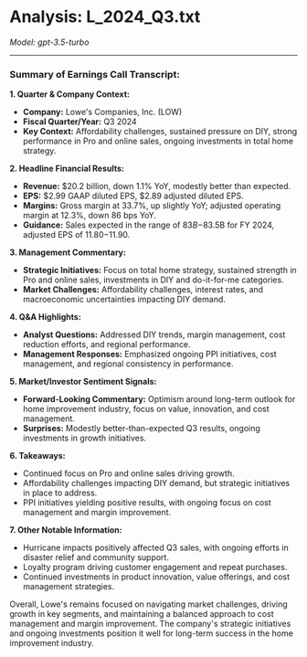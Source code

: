 # Analysis: L_2024_Q3.txt

*Model: gpt-3.5-turbo*

---

### Summary of Earnings Call Transcript:

**1. Quarter & Company Context:**
- **Company:** Lowe's Companies, Inc. (LOW)
- **Fiscal Quarter/Year:** Q3 2024
- **Key Context:** Affordability challenges, sustained pressure on DIY, strong performance in Pro and online sales, ongoing investments in total home strategy.

**2. Headline Financial Results:**
- **Revenue:** $20.2 billion, down 1.1% YoY, modestly better than expected.
- **EPS:** $2.99 GAAP diluted EPS, $2.89 adjusted diluted EPS.
- **Margins:** Gross margin at 33.7%, up slightly YoY; adjusted operating margin at 12.3%, down 86 bps YoY.
- **Guidance:** Sales expected in the range of $83B-$83.5B for FY 2024, adjusted EPS of $11.80-$11.90.

**3. Management Commentary:**
- **Strategic Initiatives:** Focus on total home strategy, sustained strength in Pro and online sales, investments in DIY and do-it-for-me categories.
- **Market Challenges:** Affordability challenges, interest rates, and macroeconomic uncertainties impacting DIY demand.

**4. Q&A Highlights:**
- **Analyst Questions:** Addressed DIY trends, margin management, cost reduction efforts, and regional performance.
- **Management Responses:** Emphasized ongoing PPI initiatives, cost management, and regional consistency in performance.

**5. Market/Investor Sentiment Signals:**
- **Forward-Looking Commentary:** Optimism around long-term outlook for home improvement industry, focus on value, innovation, and cost management.
- **Surprises:** Modestly better-than-expected Q3 results, ongoing investments in growth initiatives.

**6. Takeaways:**
- Continued focus on Pro and online sales driving growth.
- Affordability challenges impacting DIY demand, but strategic initiatives in place to address.
- PPI initiatives yielding positive results, with ongoing focus on cost management and margin improvement.

**7. Other Notable Information:**
- Hurricane impacts positively affected Q3 sales, with ongoing efforts in disaster relief and community support.
- Loyalty program driving customer engagement and repeat purchases.
- Continued investments in product innovation, value offerings, and cost management strategies.

Overall, Lowe's remains focused on navigating market challenges, driving growth in key segments, and maintaining a balanced approach to cost management and margin improvement. The company's strategic initiatives and ongoing investments position it well for long-term success in the home improvement industry.